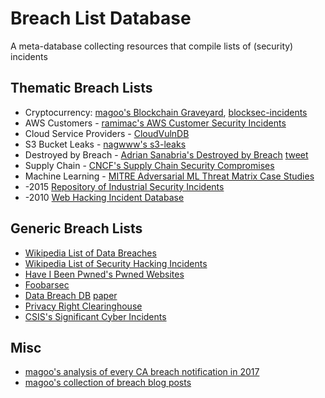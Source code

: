 # Breach List Database
A meta-database collecting resources that compile lists of (security) incidents

## Thematic Breach Lists

* Cryptocurrency: [magoo's Blockchain Graveyard](https://magoo.github.io/Blockchain-Graveyard/), [blocksec-incidents](https://github.com/m4xx101/blocksec-incidents)
* AWS Customers - [ramimac's AWS Customer Security Incidents](https://github.com/ramimac/aws-customer-security-incidents)
* Cloud Service Providers - [CloudVulnDB](https://cloudvulndb.org)
* S3 Bucket Leaks - [nagwww's s3-leaks](https://github.com/nagwww/s3-leaks)
* Destroyed by Breach - [Adrian Sanabria's Destroyed by Breach](https://docs.google.com/spreadsheets/d/15CTPcgZQenWKDLDTQ2ibveUM4i7Of_n20TzdTi23xcg/edit#gid=0) [tweet](https://twitter.com/sawaba/status/1553938672667566082)
* Supply Chain - [CNCF's Supply Chain Security Compromises](https://github.com/cncf/tag-security/tree/main/supply-chain-security/compromises)
* Machine Learning - [MITRE Adversarial ML Threat Matrix Case Studies](https://github.com/mitre/advmlthreatmatrix)
* -2015 [Repository of Industrial Security Incidents](https://www.risidata.com/Database)
* -2010 [Web Hacking Incident Database](http://projects.webappsec.org/w/page/13246995/Web-Hacking-Incident-Database)

## Generic Breach Lists

- [Wikipedia List of Data Breaches](https://en.wikipedia.org/wiki/List_of_data_breaches)
- [Wikipedia List of Security Hacking Incidents](https://en.wikipedia.org/wiki/List_of_security_hacking_incidents)
- [Have I Been Pwned's Pwned Websites](https://haveibeenpwned.com/PwnedWebsites)
- [Foobarsec](https://foobarsec.com/)
- [Data Breach DB](https://databreachdb.com/) [paper](https://dl.acm.org/doi/pdf/10.1145/3439873)
- [Privacy Right Clearinghouse](https://privacyrights.org/data-breaches)
- [CSIS's Significant Cyber Incidents](https://www.csis.org/programs/strategic-technologies-program/significant-cyber-incidents)

## Misc

* [magoo's analysis of every CA breach notification in 2017](https://medium.com/starting-up-security/learning-from-californias-data-breaches-f63920820626)
* [magoo's collection of breach blog posts](https://scrty.io/breach-blog-posts)